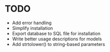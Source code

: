 # TODO #
* Add error handling
* Simplify installation
* Export database to SQL file for installation
* Write better usage descriptions for models
* Add strtolower() to string-based parameters
